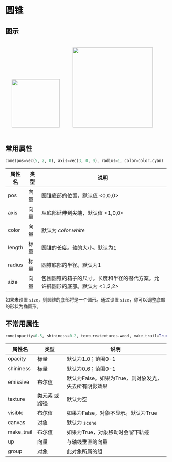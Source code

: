 # 圆锥

## 图示
<img src="https://cdn.phycat.cn/localediter/202405171208893.jpg" width="150px" style="display: inline;margin:20px"><img src="https://cdn.phycat.cn/localediter/202405171208894.png" width="250px" style="display: inline;margin:20px">

## 常用属性

```python
cone(pos=vec(5, 2, 0), axis=vec(3, 0, 0), radius=1, color=color.cyan)
```

| 属性名       | 类型     | 说明                                         |
|--------------|----------|----------------------------------------------|
| pos          | 向量     | 圆锥底部的位置，默认值 &lt;0,0,0&gt;               |
| axis         | 向量     | 从底部延伸到尖端，默认值 &lt;1,0,0&gt;         |
| color        | 向量     | 默认为 *color.white*                         |
| length       | 标量     | 圆锥的长度。轴的大小。默认为1            |
| radius       | 标量     | 圆锥底部的半径。默认为1            |
| size         | 向量     | 包围圆锥的箱子的尺寸。长度和半径的替代方案。允许椭圆形的底部。默认为 &lt;1,2,2&gt; |


如果未设置 `size`，则圆锥的底部将是一个圆形。通过设置 `size`，你可以调整底部的形状为椭圆形。

## 不常用属性

```python
cone(opacity=0.5, shininess=0.2, texture=textures.wood, make_trail=True, canvas=mycanvas, emissive=False)
```

| 属性名     | 类型                   | 说明                                                 |
|------------|------------------------|------------------------------------------------------|
| opacity    | 标量                   | 默认为1.0；范围0-1                                   |
| shininess  | 标量                   | 默认为0.6；范围0-1                                   |
| emissive   | 布尔值                 | 默认为False。如果为True，则对象发光，失去所有阴影效果 |
| texture    | 类元素 或 路径         | 默认为空                                              |
| visible    | 布尔值                 | 如果为False，对象不显示。默认为True                  |
| canvas     | 对象                   | 默认为 `scene`                                       |
| make_trail | 布尔值                 | 如果为True，对象移动时会留下轨迹                      |
| up         | 向量                   | 与轴线垂直的向量                                     |
| group      | 对象                   | 此对象所属的组                                       |

